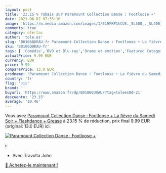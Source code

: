 ```yaml
---
layout: post
title: '23.15 % rabais sur Paramount Collection Danse : Footloose +'
date: 2021-06-02 07:35:10
image: 'https://m.media-amazon.com/images/I/519FRP1hCUS._SL500_._SL400_.jpg'
comments: true
category: ofertas
author: 'tole.es'
slug: 'B0106QURAU-fr Paramount Collection Danse : Footloose + La fièvre du...'
sku: 'B0106QURAU-fr'
tags: [ 'Comédie','DVD et Blu-ray','Drame et émotion','Featured Categories','Films','Films musicaux', ]
actualPrice: 9.99 EUR
currency: EUR
price: 9.99
comparePrice: 13.0 EUR
prodname: 'Paramount Collection Danse : Footloose + La fièvre du Samedi Soir + Flashdance + Grease'
country: 'fr'
flag: '🇫🇷'
brand: ''
buyurl: 'https://www.amazon.fr/dp/B0106QURAU/?tag=tolees0d-21'
descuento: '23.15'
average: '10.46'
---
```


Vous avez [Paramount Collection Danse : Footloose + La fièvre du Samedi Soir + Flashdance + Grease](https://www.amazon.fr/dp/B0106QURAU/?tag=tolees0d-21)  à  23.15 % de réduction, prix final  9.99 EUR (original: 13.0 EUR) ici:

[![Paramount Collection Danse : Footloose +](https://m.media-amazon.com/images/I/519FRP1hCUS._SL500_._SL400_.jpg)](https://www.amazon.fr/dp/B0106QURAU/?tag=tolees0d-21)

ℹ️:

- Avec Travolta John

[🛒 Achetez-le maintenant!!](https://www.amazon.fr/dp/B0106QURAU/?tag=tolees0d-21)
